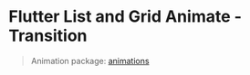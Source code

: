 # Flutter List and Grid Animate - Transition
> Animation package: [animations](https://pub.dev/packages/animations#:~:text=The%20shared%20axis%20pattern%20is,transitions%20along%20the%20x%2Daxis)
